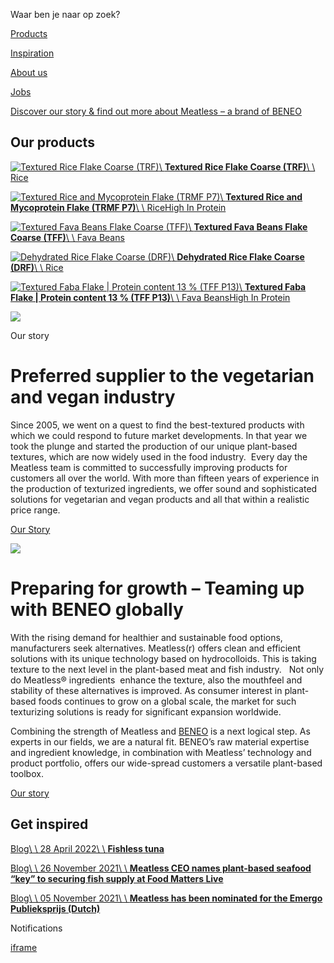 Waar ben je naar op zoek?

[Products](https://www.meatless.nl/products/)

[Inspiration](https://www.meatless.nl/inspiration/)

[About us](https://www.meatless.nl/about-us/)

[Jobs](https://www.meatless.nl/about-us/jobs/)

[Discover our story & find out more about Meatless – a brand of BENEO](https://www.meatless.nl/#product)

## Our products

[![Textured Rice Flake Coarse (TRF)](https://www.meatless.nl/app/uploads/2021/03/rice-coarse-260x260.png)\\
**Textured Rice Flake Coarse (TRF)**\\
\\
Rice](https://www.meatless.nl/product/textured-rice-flake-coarse/)

[![Textured Rice and Mycoprotein Flake (TRMF P7)](https://www.meatless.nl/app/uploads/2025/04/AA.Kopie-von-TRMF-P7-V5-for-website-22-260x260.png)\\
**Textured Rice and Mycoprotein Flake (TRMF P7)**\\
\\
RiceHigh In Protein](https://www.meatless.nl/product/textured-rice-and-mycoprotein-flake-protein-content-7-trmf-p7/)

[![Textured Fava Beans Flake Coarse (TFF)](https://www.meatless.nl/app/uploads/2021/08/aa-fava-high-protein-coarse-260x260.png)\\
**Textured Fava Beans Flake Coarse (TFF)**\\
\\
Fava Beans](https://www.meatless.nl/product/textured-fava-beans-flake-coarse/)

[![Dehydrated Rice Flake Coarse (DRF)](https://www.meatless.nl/app/uploads/2021/06/dehydrated-rice-fibre-coarse-dehydrated-rice-coarse-organic-260x260.png)\\
**Dehydrated Rice Flake Coarse (DRF)**\\
\\
Rice](https://www.meatless.nl/product/dehydrated-rice-flake-coarse/)

[![Textured Faba Flake | Protein content 13 % (TFF P13)](https://www.meatless.nl/app/uploads/2021/06/aa-fava-high-protein-2-260x260.png)\\
**Textured Faba Flake \| Protein content 13 % (TFF P13)**\\
\\
Fava BeansHigh In Protein](https://www.meatless.nl/product/textured-faba-flake-protein-content-13/)

[![](https://www.meatless.nl/app/uploads/2021/03/visual01-650x490.jpg)](https://www.youtube-nocookie.com/embed/kYEG9uM_t5A?feature=oembed&rel=0&hd=1&autohide=1)

Our story

# Preferred supplier to the vegetarian and vegan industry

Since 2005, we went on a quest to find the best-textured products with which we could respond to future market developments. In that year we took the plunge and started the production of our unique plant-based textures, which are now widely used in the food industry.  Every day the Meatless team is committed to successfully improving products for customers all over the world. With more than fifteen years of experience in the production of texturized ingredients, we offer sound and sophisticated solutions for vegetarian and vegan products and all that within a realistic price range.

[Our Story](https://www.meatless.nl/about-us/)

![](https://www.meatless.nl/app/uploads/2023/08/meatless-logo-brand-of-beneo-RGB.jpg)

# Preparing for growth – Teaming up with BENEO globally

With the rising demand for healthier and sustainable food options, manufacturers seek alternatives. Meatless(r) offers clean and efficient solutions with its unique technology based on hydrocolloids. This is taking texture to the next level in the plant-based meat and fish industry.   Not only do Meatless® ingredients  enhance the texture, also the mouthfeel and stability of these alternatives is improved. As consumer interest in plant-based foods continues to grow on a global scale, the market for such texturizing solutions is ready for significant expansion worldwide.

Combining the strength of Meatless and [BENEO](https://www.beneo.com/) is a next logical step. As experts in our fields, we are a natural fit. BENEO’s raw material expertise and ingredient knowledge, in combination with Meatless’ technology and product portfolio, offers our wide-spread customers a versatile plant-based toolbox.

[Our story](https://www.meatless.nl/about-us/)

## Get inspired

[Blog\\
\\
28 April 2022\\
\\
**Fishless tuna**](https://www.meatless.nl/nieuws/fishless-tuna/)

[Blog\\
\\
26 November 2021\\
\\
**Meatless CEO names plant-based seafood “key” to securing fish supply at Food Matters Live**](https://www.meatless.nl/nieuws/meatless-ceo-names-plant-based-seafood-key-to-securing-fish-supply-at-food-matters-live/)

[Blog\\
\\
05 November 2021\\
\\
**Meatless has been nominated for the Emergo Publieksprijs (Dutch)**](https://www.meatless.nl/nieuws/meatless-has-been-nominated-for-the-emergo-publieksprijs-dutch/)

Notifications

[iframe](https://www.google.com/recaptcha/api2/anchor?ar=1&k=6LcwPCgrAAAAAKkf-CGzEPEiukB_a-_GjbYoGbHF&co=aHR0cHM6Ly93d3cubWVhdGxlc3Mubmw6NDQz&hl=en&v=jt8Oh2-Ue1u7nEbJQUIdocyd&size=invisible&cb=emftu3a2gr5r)